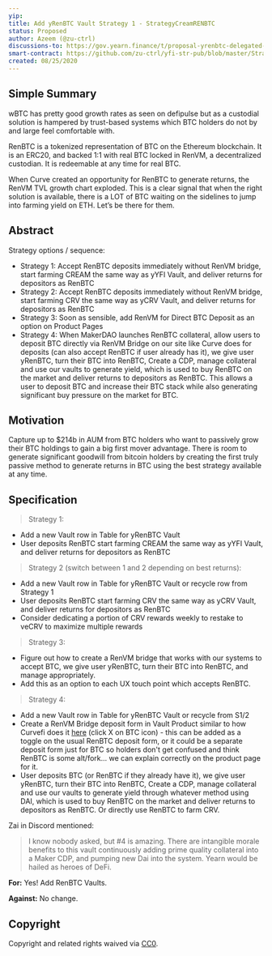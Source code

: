```yaml
---
yip: 
title: Add yRenBTC Vault Strategy 1 - StrategyCreamRENBTC
status: Proposed
author: Azeem (@zu-ctrl)
discussions-to: https://gov.yearn.finance/t/proposal-yrenbtc-delegated-vault/3470
smart-contract: https://github.com/zu-ctrl/yfi-str-pub/blob/master/StrategyCreamRENBTC.sol
created: 08/25/2020
---
```

<!--You can leave these HTML comments in your merged SIP and delete the visible duplicate text guides, they will not appear and may be helpful to refer to if you edit it again. This is the suggested template for new SIPs. Note that an SIP number will be assigned by an editor. When opening a pull request to submit your SIP, please use an abbreviated title in the filename, `sip-draft_title_abbrev.md`. The title should be 44 characters or less.-->

## Simple Summary
<!--"If you can't explain it simply, you don't understand it well enough." Simply describe the outcome the proposed changes intends to achieve. This should be non-technical and accessible to a casual community member.-->
wBTC has pretty good growth rates as seen on defipulse but as a custodial solution is hampered by trust-based systems which BTC holders do not by and large feel comfortable with.

RenBTC is a tokenized representation of BTC on the Ethereum blockchain. It is an ERC20, and backed 1:1 with real BTC locked in RenVM, a decentralized custodian. It is redeemable at any time for real BTC.

When Curve created an opportunity for RenBTC to generate returns, the RenVM TVL growth chart exploded. This is a clear signal that when the right solution is available, there is a LOT of BTC waiting on the sidelines to jump into farming yield on ETH. Let’s be there for them.

## Abstract
<!--A short (~200 word) description of the proposed change, the abstract should clearly describe the proposed change. This is what *will* be done if the SIP is implemented, not *why* it should be done or *how* it will be done. If the SIP proposes deploying a new contract, write, "we propose to deploy a new contract that will do x".-->
Strategy options / sequence:
* Strategy 1: Accept RenBTC deposits immediately without RenVM bridge, start farming CREAM the same way as yYFI Vault, and deliver returns for depositors as RenBTC
* Strategy 2: Accept RenBTC deposits immediately without RenVM bridge, start farming CRV the same way as yCRV Vault, and deliver returns for depositors as RenBTC
* Strategy 3: Soon as sensible, add RenVM for Direct BTC Deposit as an option on Product Pages
* Strategy 4: When MakerDAO launches RenBTC collateral, allow users to deposit BTC directly via RenVM Bridge on our site like Curve does for deposits (can also accept RenBTC if user already has it), we give user yRenBTC, turn their BTC into RenBTC, Create a CDP, manage collateral and use our vaults to generate yield, which is used to buy RenBTC on the market and deliver returns to depositors as RenBTC. This allows a user to deposit BTC and increase their BTC stack while also generating significant buy pressure on the market for BTC.

## Motivation
<!--This is the problem statement. This is the *why* of the SIP. It should clearly explain *why* the current state of the protocol is inadequate.  It is critical that you explain *why* the change is needed, if the SIP proposes changing how something is calculated, you must address *why* the current calculation is innaccurate or wrong. This is not the place to describe how the SIP will address the issue!-->
Capture up to $214b in AUM from BTC holders who want to passively grow their BTC holdings to gain a big first mover advantage. There is room to generate significant goodwill from bitcoin holders by creating the first truly passive method to generate returns in BTC using the best strategy available at any time.

## Specification
<!--The specification should describe the syntax and semantics of any new feature, there are five sections-->
> Strategy 1:
* Add a new Vault row in Table for yRenBTC Vault
* User deposits RenBTC start farming CREAM the same way as yYFI Vault, and deliver returns for depositors as RenBTC

> Strategy 2 (switch between 1 and 2 depending on best returns):
* Add a new Vault row in Table for yRenBTC Vault or recycle row from Strategy 1
* User deposits RenBTC start farming CRV the same way as yCRV Vault, and deliver returns for depositors as RenBTC
* Consider dedicating a portion of CRV rewards weekly to restake to veCRV to maximize multiple rewards

> Strategy 3:
* Figure out how to create a RenVM bridge that works with our systems to accept BTC, we give user yRenBTC, turn their BTC into RenBTC, and manage appropriately.
* Add this as an option to each UX touch point which accepts RenBTC. 

> Strategy 4: 
* Add a new Vault row in Table for yRenBTC Vault or recycle from S1/2
* Create a RenVM Bridge deposit form in Vault Product similar to how Curvefi does it [here](https://www.curve.fi/ren/deposit) (click X on BTC icon) - this can be added as a toggle on the usual RenBTC deposit form, or it could be a separate deposit form just for BTC so holders don't get confused and think RenBTC is some alt/fork... we can explain correctly on the product page for it. 
* User deposits BTC (or RenBTC if they already have it), we give user yRenBTC, turn their BTC into RenBTC, Create a CDP, manage collateral and use our vaults to generate yield through whatever method using DAI, which is used to buy RenBTC on the market and deliver returns to depositors as RenBTC. Or directly use RenBTC to farm CRV. 

Zai in Discord mentioned: 
> I know nobody asked, but #4 is amazing. There are intangible morale benefits to this vault continuously adding prime quality collateral into a Maker CDP, and pumping new Dai into the system. Yearn would be hailed as heroes of DeFi.

**For:** Yes! Add RenBTC Vaults.

**Against:** No change.

## Copyright
Copyright and related rights waived via [CC0](https://creativecommons.org/publicdomain/zero/1.0/).

